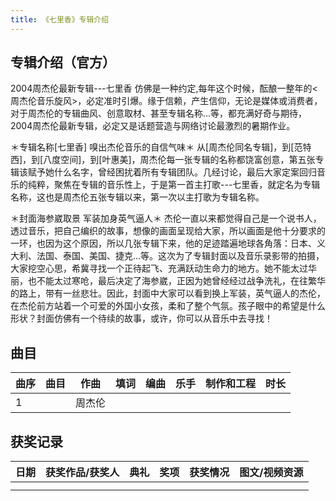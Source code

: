 ```yaml
---
title: 《七里香》专辑介绍
---
```


## 专辑介绍（官方）
2004周杰伦最新专辑---七里香
仿佛是一种约定,每年这个时候，酝酿一整年的<周杰伦音乐旋风>，必定准时引爆。缘于信赖，产生信仰，无论是媒体或消费者，对于周杰伦的专辑曲风、创意取材、甚至专辑名称…等，都充满好奇与期待，2004周杰伦最新专辑，必定又是话题营造与网络讨论最激烈的暑期作业。

＊专辑名称[七里香] 嗅出杰伦音乐的自信气味＊
从[周杰伦同名专辑]，到[范特西]，到[八度空间]，到[叶惠美]，周杰伦每一张专辑的名称都饶富创意，第五张专辑该赋予她什么名字，曾经困扰着所有专辑团队。几经讨论，最后大家定案回归音乐的纯粹，聚焦在专辑的音乐性上，于是第一首主打歌---七里香，就定名为专辑名称，这也是周杰伦五张专辑以来，第一次以主打歌为专辑名称。

＊封面海参崴取景 军装加身英气逼人＊
杰伦一直以来都觉得自己是一个说书人，透过音乐，把自己编织的故事，想像的画面呈现给大家，所以画面是他十分要求的一环，也因为这个原因，所以几张专辑下来，他的足迹踏遍地球各角落：日本、义大利、法国、泰国、美国、捷克…等。这次为了专辑封面以及音乐录影带的拍摄，大家挖空心思，希冀寻找一个正待起飞、充满跃动生命力的地方。她不能太过华丽，也不能太过寒呛，最后决定了海参崴，正因为她曾经经过战争洗礼，在往繁华的路上，带有一丝悲壮。因此，封面中大家可以看到换上军装，英气逼人的杰伦，在杰伦前方站着一个可爱的外国小女孩，柔和了整个气氛。孩子眼中的希望是什么形状？封面仿佛有一个待续的故事，或许，你可以从音乐中去寻找！


## 曲目
| 曲序|曲目|作曲|填词|编曲|乐手|制作和工程|时长|
| ------ | ------ | ------ | ------ | ------ | ------ | ------ | ------ |
| 1  |  </br> | 周杰伦  | |   |   |   |  |


## 获奖记录
| 日期|获奖作品/获奖人|典礼|奖项|获奖情况|图文/视频资源|
| ------ | ------ | ------ | ------ | ------ | ------ |
|   |  |   |  |   |   |
|   |  |   |  |   |   |

